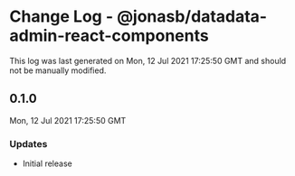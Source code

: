 # Change Log - @jonasb/datadata-admin-react-components

This log was last generated on Mon, 12 Jul 2021 17:25:50 GMT and should not be manually modified.

## 0.1.0
Mon, 12 Jul 2021 17:25:50 GMT

### Updates

- Initial release

